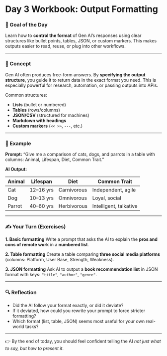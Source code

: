 
# **Day 3 Workbook: Output Formatting**

### 🎯 Goal of the Day

Learn how to **control the format** of Gen AI’s responses using clear structures like bullet points, tables, JSON, or custom markers. This makes outputs easier to read, reuse, or plug into other workflows.

---

### 🧠 Concept

Gen AI often produces free-form answers. By **specifying the output structure**, you guide it to return data in the exact format you need. This is especially powerful for research, automation, or passing outputs into APIs.

Common structures:

* **Lists** (bullet or numbered)
* **Tables** (rows/columns)
* **JSON/CSV** (structured for machines)
* **Markdown with headings**
* **Custom markers** (`<< >>`, `---`, etc.)

---

### 📖 Example

**Prompt:**
“Give me a comparison of cats, dogs, and parrots in a table with columns: Animal, Lifespan, Diet, Common Trait.”

**AI Output:**

| Animal | Lifespan  | Diet        | Common Trait           |
| ------ | --------- | ----------- | ---------------------- |
| Cat    | 12–16 yrs | Carnivorous | Independent, agile     |
| Dog    | 10–13 yrs | Omnivorous  | Loyal, social          |
| Parrot | 40–60 yrs | Herbivorous | Intelligent, talkative |

---

### ✍️ Your Turn (Exercises)

**1. Basic formatting**
Write a prompt that asks the AI to explain the **pros and cons of remote work** in a **numbered list**.

**2. Table formatting**
Create a table comparing **three social media platforms** (columns: Platform, User Base, Strength, Weakness).

**3. JSON formatting**
Ask AI to output a **book recommendation list** in JSON format with keys: `"title"`, `"author"`, `"genre"`.

---

### 🔍 Reflection

* Did the AI follow your format exactly, or did it deviate?
* If it deviated, how could you rewrite your prompt to force stricter formatting?
* Which format (list, table, JSON) seems most useful for your own real-world tasks?

---

👉 By the end of today, you should feel confident telling the AI *not just what to say, but how to present it*.
